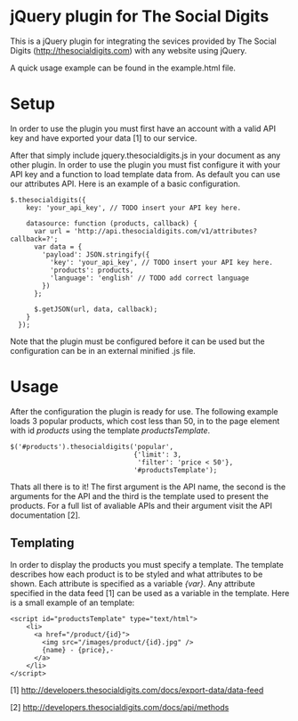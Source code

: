 jQuery plugin for The Social Digits
===================================

This is a jQuery plugin for integrating the sevices provided by The Social Digits
(http://thesocialdigits.com) with any website using jQuery.

A quick usage example can be found in the example.html file.


Setup
=====

In order to use the plugin you must first have an account with a valid API key 
and have exported your data [1] to our service.

After that simply include jquery.thesocialdigits.js in your document as any other
plugin. In order to use the plugin you must fist configure it with your API key 
and a function to load template data from. As default you can use our attributes
API. Here is an example of a basic configuration.

    $.thesocialdigits({
        key: 'your_api_key', // TODO insert your API key here.
        
        datasource: function (products, callback) {
          var url = 'http://api.thesocialdigits.com/v1/attributes?callback=?';
          var data = {
            'payload': JSON.stringify({
              'key': 'your_api_key', // TODO insert your API key here.
              'products': products,
              'language': 'english' // TODO add correct language
            })
          };
  
          $.getJSON(url, data, callback);
        }
      });

Note that the plugin must be configured before it can be used but the 
configuration can be in an external minified .js file.


Usage
=====

After the configuration the plugin is ready for use. The following example loads
3 popular products, which cost less than 50, in to the page element with id 
_products_ using the template _productsTemplate_.

    $('#products').thesocialdigits('popular', 
                                   {'limit': 3,
                                    'filter': 'price < 50'},
                                   '#productsTemplate');

Thats all there is to it! The first argument is the API name, the second is the
arguments for the API and the third is the template used to present the products.
For a full list of avaliable APIs and their argument visit the API documentation
[2].


Templating
----------

In order to display the products you must specify a template. The template 
describes how each product is to be styled and what attributes to be shown.
Each attribute is specified as a variable _{var}_. Any attribute specified in 
the data feed [1] can be used as a variable in the template. Here is a small
example of an template:

    <script id="productsTemplate" type="text/html"> 
        <li>
          <a href="/product/{id}">
            <img src="/images/product/{id}.jpg" />
            {name} - {price},-
          </a>
        </li>
    </script>



[1] http://developers.thesocialdigits.com/docs/export-data/data-feed

[2] http://developers.thesocialdigits.com/docs/api/methods
